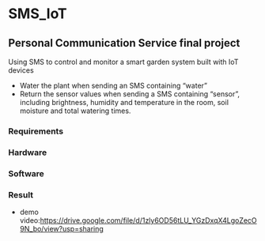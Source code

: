 # SMS_IoT
## Personal Communication Service final project
Using SMS to control and monitor a smart garden system built with IoT devices
* Water the plant when sending an SMS containing “water”
* Return the sensor values when sending a SMS containing “sensor”, including brightness, humidity and temperature in the room, soil moisture and total watering times.
### Requirements


### Hardware




### Software


### Result
* demo video:https://drive.google.com/file/d/1zly6OD56tLU_YGzDxqX4LgoZecO9N_bo/view?usp=sharing









